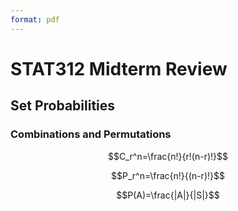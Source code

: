 ```yaml
---
format: pdf
---
```


# STAT312 Midterm Review
## Set Probabilities
### Combinations and Permutations
$$C_r^n=\frac{n!}{r!(n-r)!}$$

$$P_r^n=\frac{n!}{(n-r)!}$$

$$P(A)=\frac{|A|}{|S|}$$



